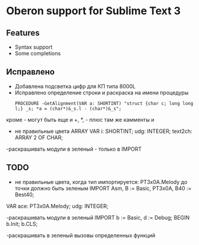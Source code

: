 # Oberon support for Sublime Text 3

## Features

* Syntax support
* Some completions

## Исправлено
- Добавлена подсветка цифр для КП типа 8000L
- Исправлено определение строки и раскраска на имени процедуры
  ```
  PROCEDURE -GetAlignment(VAR a: SHORTINT) "struct {char c; long long l;} _s; *a = (char*)&_s.l - (char*)&_s";
  ```
 кроме - могут быть еще и +, \*, -
 плюс там же камменты и 

- не правильные цвета ARRAY
VAR
  i: SHORTINT; udg: INTEGER; text2ch: ARRAY 2 OF CHAR;

-раскрашивать модули в зеленый - только в IMPORT

## TODO
	
- не правильные цвета, когда тип импортируется: PT3x0A.Melody до точки должно быть зеленым
IMPORT Asm, B := Basic, PT3x0A, B40 := Best40;

VAR
  ace: PT3x0A.Melody; udg: INTEGER;
	
-раскрашивать модули в зеленый
IMPORT b := Basic, d := Debug;
BEGIN
  b.Init; b.CLS;

-раскрашивать в зеленый вызовы определенных функций
